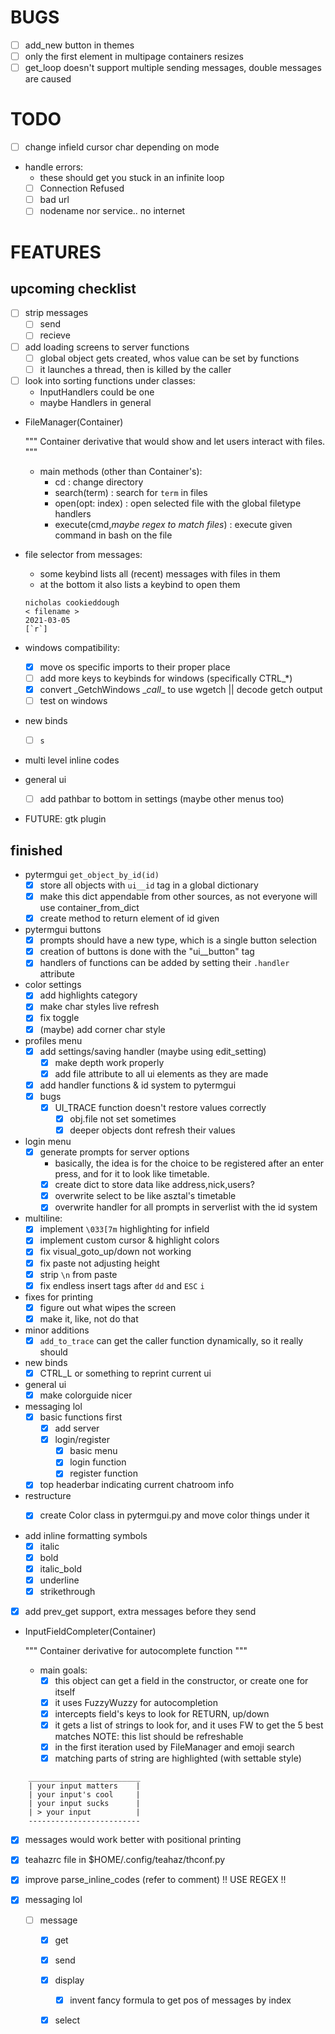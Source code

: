 # BUGS
- [ ] add_new button in themes
- [ ] only the first element in multipage containers resizes
- [ ] get_loop doesn't support multiple sending messages, double messages are caused

# TODO
- [ ] change infield cursor char depending on mode
- handle errors:
    * these should get you stuck in an infinite loop
    * [ ] Connection Refused
    * [ ] bad url
    * [ ] nodename nor service.. no internet

# FEATURES 
## upcoming checklist
- [ ] strip messages
    + [ ] send
    + [ ] recieve
    
- [ ] add loading screens to server functions
    + [ ] global object gets created, whos value can be set by functions
    + [ ] it launches a thread, then is killed by the caller

- [ ] look into sorting functions under classes:
    + InputHandlers could be one
    + maybe Handlers in general


- FileManager(Container)

    """
    Container derivative that would show and let users interact
    with files.
    """

    - main methods (other than Container's):
        * cd : change directory
        * search(term) : search for `term` in files
        * open(opt: index) : open selected file with the global 
                             filetype handlers
        * execute(cmd,*maybe regex to match files*) : execute given command
                             in bash on the file


- file selector from messages:
    * some keybind lists all (recent) messages with files in them
    * at the bottom it also lists a keybind to open them
    ```
    nicholas cookieddough
    < filename >
    2021-03-05
    [`r`]
    ```

- windows compatibility:
    * [x] move os specific imports to their proper place
    * [ ] add more keys to keybinds for windows (specifically CTRL_*)
    * [x] convert \_GetchWindows \__call__ to use wgetch || decode getch output
    * [ ] test on windows

- new binds
    * [ ] `s` 

- multi level inline codes

- general ui
    * [ ] add pathbar to bottom in settings (maybe other menus too)
 
- FUTURE: gtk plugin

## finished
- pytermgui `get_object_by_id(id)`
    * [x] store all objects with `ui__id` tag in a global dictionary
    * [x] make this dict appendable from other sources, as not everyone will use container_from_dict
    * [x] create method to return element of id given

- pytermgui buttons
    * [x] prompts should have a new type, which is a single button selection
    * [x] creation of buttons is done with the "ui__button" tag
    * [x] handlers of functions can be added by setting their `.handler` attribute

- color settings
    * [x] add highlights category
    * [x] make char styles live refresh
    * [x] fix <space> toggle
    * [x] (maybe) add corner char style

- profiles menu
    * [x] add settings/saving handler (maybe using edit_setting)
        + [x] make depth work properly
        + [x] add file attribute to all ui elements as they are made
    * [x] add handler functions & id system to pytermgui
    * [x] bugs
        + [x] UI_TRACE function doesn't restore values correctly
            - [x] obj.file not set sometimes
            - [x] deeper objects dont refresh their values

- login menu
    * [x] generate prompts for server options
        + basically, the idea is for the choice to be registered after an enter press, and for it to look like timetable.
        + [x] create dict to store data like address,nick,users?
        + [x] overwrite select to be like asztal's timetable
        + [x] overwrite handler for all prompts in serverlist with the id system

- multiline:
    * [x] implement `\033[7m` highlighting for infield
    * [x] implement custom cursor & highlight colors
    * [x] fix visual_goto_up/down not working
    * [x] fix paste not adjusting height
    * [x] strip `\n` from paste
    * [x] fix endless insert tags after `dd` and `ESC` `i`

- fixes for printing
    * [x] figure out what wipes the screen
    * [x] make it, like, not do that

- minor additions
    * [x] `add_to_trace` can get the caller function dynamically, so it really should

- new binds
    * [x] CTRL_L or something to reprint current ui

- general ui
    * [x] make colorguide nicer

- messaging lol
    * [x] basic functions first
        + [x] add server
        + [x] login/register
            - [x] basic menu
            - [x] login function
            - [x] register function

    * [x] top headerbar indicating current chatroom info

- restructure
    * [x] create Color class in pytermgui.py and move color things under it


- add inline formatting symbols
    + [x] italic
    + [x] bold
    + [x] italic_bold
    + [x] underline
    + [x] strikethrough

- [x] add prev_get support, extra messages before they send

- InputFieldCompleter(Container)

    """
    Container derivative for autocomplete function
    """

    - main goals:
        * [x] this object can get a field in the constructor,
          or create one for itself
        * [x] it uses FuzzyWuzzy for autocompletion
        * [x] intercepts field's keys to look for RETURN, up/down
        * [x] it gets a list of strings to look for, and it uses
          FW to get the 5 best matches
          NOTE: this list should be refreshable
        * [x] in the first iteration used by FileManager and emoji
          search
        * [x] matching parts of string are highlighted (with settable
          style)

```
    _________________________
    | your input matters    |
    | your input's cool     |
    | your input sucks      |
    | > your input          |
    -------------------------
```
- [x] messages would work better with positional printing

- [x] teahazrc file in $HOME/.config/teahaz/thconf.py

- [x] improve parse_inline_codes (refer to comment) !! USE REGEX !!

- [x] messaging lol
    * [ ] message
        + [x] get
        + [x] send
        + [x] display
            - [x] invent fancy formula to get pos of messages by index
        + [x] select

